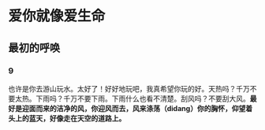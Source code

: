 # 爱你就像爱生命

## 最初的呼唤

### 9

也许是你去游山玩水。太好了！好好地玩吧，我真希望你玩的好。天热吗？千万不要太热。下雨吗？千万不要下雨。下雨什么也看不清楚。刮风吗？不要刮大风。**最好是迎面而来的洁净的风，你迎风而去，风来涤荡（didang）你的胸怀，仰望着头上的蓝天，好像走在天空的道路上。**

